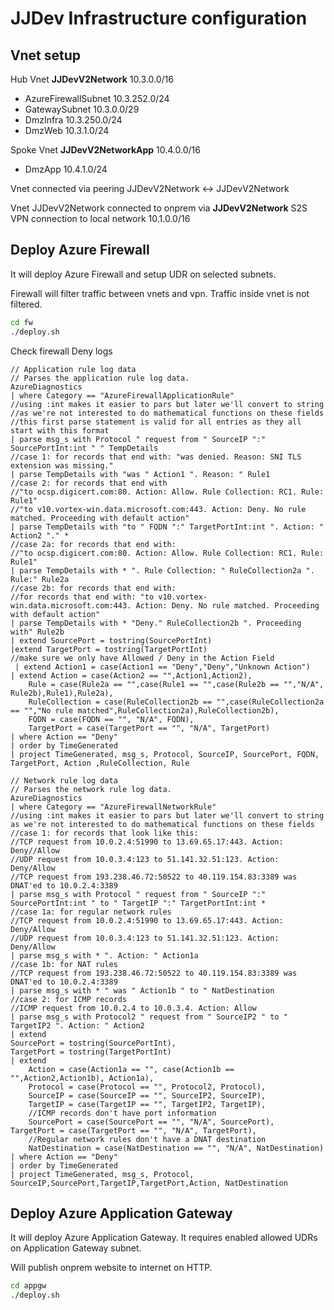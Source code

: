 # JJDev Infrastructure configuration 

## Vnet setup

Hub Vnet **JJDevV2Network** 10.3.0.0/16

- AzureFirewallSubnet 10.3.252.0/24
- GatewaySubnet 10.3.0.0/29
- DmzInfra 10.3.250.0/24
- DmzWeb 10.3.1.0/24

Spoke Vnet **JJDevV2NetworkApp** 10.4.0.0/16

- DmzApp 10.4.1.0/24

Vnet connected via peering JJDevV2Network <-> JJDevV2Network

Vnet JJDevV2Network connected to onprem via **JJDevV2Network** S2S VPN connection to local network 10.1.0.0/16

## Deploy Azure Firewall

It will deploy Azure Firewall and setup UDR on selected subnets.

Firewall will filter traffic between vnets and vpn. Traffic inside vnet is not filtered.

```bash
cd fw
./deploy.sh
```

Check firewall Deny logs

```kusto
// Application rule log data 
// Parses the application rule log data. 
AzureDiagnostics
| where Category == "AzureFirewallApplicationRule"
//using :int makes it easier to pars but later we'll convert to string 
//as we're not interested to do mathematical functions on these fields
//this first parse statement is valid for all entries as they all start with this format
| parse msg_s with Protocol " request from " SourceIP ":" SourcePortInt:int " " TempDetails
//case 1: for records that end with: "was denied. Reason: SNI TLS extension was missing."
| parse TempDetails with "was " Action1 ". Reason: " Rule1
//case 2: for records that end with
//"to ocsp.digicert.com:80. Action: Allow. Rule Collection: RC1. Rule: Rule1"
//"to v10.vortex-win.data.microsoft.com:443. Action: Deny. No rule matched. Proceeding with default action"
| parse TempDetails with "to " FQDN ":" TargetPortInt:int ". Action: " Action2 "." *
//case 2a: for records that end with:
//"to ocsp.digicert.com:80. Action: Allow. Rule Collection: RC1. Rule: Rule1"
| parse TempDetails with * ". Rule Collection: " RuleCollection2a ". Rule:" Rule2a
//case 2b: for records that end with:
//for records that end with: "to v10.vortex-win.data.microsoft.com:443. Action: Deny. No rule matched. Proceeding with default action"
| parse TempDetails with * "Deny." RuleCollection2b ". Proceeding with" Rule2b
| extend SourcePort = tostring(SourcePortInt)
|extend TargetPort = tostring(TargetPortInt)
//make sure we only have Allowed / Deny in the Action Field
 | extend Action1 = case(Action1 == "Deny","Deny","Unknown Action")
| extend Action = case(Action2 == "",Action1,Action2),
    Rule = case(Rule2a == "",case(Rule1 == "",case(Rule2b == "","N/A", Rule2b),Rule1),Rule2a), 
    RuleCollection = case(RuleCollection2b == "",case(RuleCollection2a == "","No rule matched",RuleCollection2a),RuleCollection2b),
    FQDN = case(FQDN == "", "N/A", FQDN),
    TargetPort = case(TargetPort == "", "N/A", TargetPort)
| where Action == "Deny"
| order by TimeGenerated
| project TimeGenerated, msg_s, Protocol, SourceIP, SourcePort, FQDN, TargetPort, Action ,RuleCollection, Rule
```

```kusto
// Network rule log data 
// Parses the network rule log data. 
AzureDiagnostics
| where Category == "AzureFirewallNetworkRule"
//using :int makes it easier to pars but later we'll convert to string as we're not interested to do mathematical functions on these fields
//case 1: for records that look like this:
//TCP request from 10.0.2.4:51990 to 13.69.65.17:443. Action: Deny//Allow
//UDP request from 10.0.3.4:123 to 51.141.32.51:123. Action: Deny/Allow
//TCP request from 193.238.46.72:50522 to 40.119.154.83:3389 was DNAT'ed to 10.0.2.4:3389
| parse msg_s with Protocol " request from " SourceIP ":" SourcePortInt:int " to " TargetIP ":" TargetPortInt:int *
//case 1a: for regular network rules
//TCP request from 10.0.2.4:51990 to 13.69.65.17:443. Action: Deny/Allow
//UDP request from 10.0.3.4:123 to 51.141.32.51:123. Action: Deny/Allow
| parse msg_s with * ". Action: " Action1a
//case 1b: for NAT rules
//TCP request from 193.238.46.72:50522 to 40.119.154.83:3389 was DNAT'ed to 10.0.2.4:3389
| parse msg_s with * " was " Action1b " to " NatDestination
//case 2: for ICMP records
//ICMP request from 10.0.2.4 to 10.0.3.4. Action: Allow
| parse msg_s with Protocol2 " request from " SourceIP2 " to " TargetIP2 ". Action: " Action2
| extend
SourcePort = tostring(SourcePortInt),
TargetPort = tostring(TargetPortInt)
| extend 
    Action = case(Action1a == "", case(Action1b == "",Action2,Action1b), Action1a),
    Protocol = case(Protocol == "", Protocol2, Protocol),
    SourceIP = case(SourceIP == "", SourceIP2, SourceIP),
    TargetIP = case(TargetIP == "", TargetIP2, TargetIP),
    //ICMP records don't have port information
    SourcePort = case(SourcePort == "", "N/A", SourcePort),
TargetPort = case(TargetPort == "", "N/A", TargetPort),
    //Regular network rules don't have a DNAT destination
    NatDestination = case(NatDestination == "", "N/A", NatDestination)
| where Action == "Deny"
| order by TimeGenerated
| project TimeGenerated, msg_s, Protocol, SourceIP,SourcePort,TargetIP,TargetPort,Action, NatDestination
```

## Deploy Azure Application Gateway

It will deploy Azure Application Gateway. It requires enabled allowed UDRs on Application Gateway subnet. 

Will publish onprem website to internet on HTTP.

```bash
cd appgw
./deploy.sh
```
